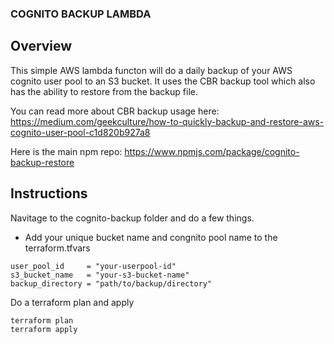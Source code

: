 ### COGNITO BACKUP LAMBDA

## Overview

This simple AWS lambda functon will do a daily backup of your AWS cognito user pool to an S3 bucket. It uses the CBR backup tool which also has the ability to restore from the backup file.

You can read more about CBR backup usage here: 
https://medium.com/geekculture/how-to-quickly-backup-and-restore-aws-cognito-user-pool-c1d820b927a8

Here is the main npm repo:
https://www.npmjs.com/package/cognito-backup-restore


## Instructions
Navitage to the cognito-backup folder and do a few things. 

- Add your unique bucket name and congnito pool name to the terraform.tfvars
```
user_pool_id     = "your-userpool-id"
s3_bucket_name   = "your-s3-bucket-name"
backup_directory = "path/to/backup/directory"
```
Do a terraform plan and apply
```
terraform plan
terraform apply
``` 